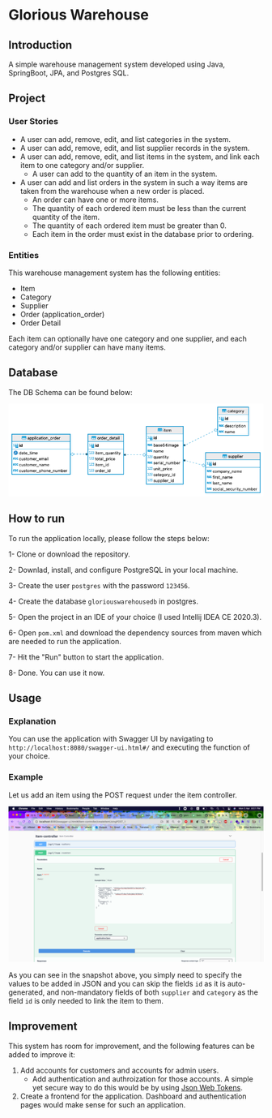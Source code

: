 # Glorious Warehouse
## Introduction
A simple warehouse management system developed using Java, SpringBoot, JPA, and Postgres SQL. 
## Project
### User Stories
- A user can add, remove, edit, and list categories in the system.
- A user can add, remove, edit, and list supplier records in the system.
- A user can add, remove, edit, and list items in the system, and link each item to one category and/or supplier.
   - A user can add to the quantity of an item in the system.
- A user can add and list orders in the system in such a way items are taken from the warehouse when a new order is placed.
   - An order can have one or more items.
   - The quantity of each ordered item must be less than the current quantity of the item.
   - The quantity of each ordered item must be greater than 0.
   - Each item in the order must exist in the database prior to ordering.
### Entities
This warehouse management system has the following entities:
- Item
- Category
- Supplier
- Order (application_order)
- Order Detail

Each item can optionally have one category and one supplier, and each category and/or supplier can have many items.
## Database
The DB Schema can be found below:

![DBSchema](https://raw.githubusercontent.com/glorious73/gloriouswarehousespring/master/resources/GloriousWarehouseDBSchema.png "Database Schema")
## How to run
To run the application locally, please follow the steps below:

1- Clone or download the repository.

2- Downlad, install, and configure PostgreSQL in your local machine.

3- Create the user `postgres` with the password `123456`.

4- Create the database `gloriouswarehousedb` in postgres.

5- Open the project in an IDE of your choice (I used Intellij IDEA CE 2020.3).

6- Open `pom.xml` and download the dependency sources from maven which are needed to run the application.

7- Hit the "Run" button to start the application.

8- Done. You can use it now.
## Usage
### Explanation
You can use the application with Swagger UI by navigating to `http://localhost:8080/swagger-ui.html#/` and executing the function of your choice.
### Example
Let us add an item using the POST request under the item controller.

![Item Controller POST.png](https://raw.githubusercontent.com/glorious73/gloriouswarehousespring/master/resources/item%20controller%20example.png "Item POST Request using Swagger")

As you can see in the snapshot above, you simply need to specify the values to be added in JSON and you can skip the fields `id` as it is auto-generated, and non-mandatory fields of both `supplier` and `category` as the field `id` is only needed to link the item to them.

## Improvement
This system has room for improvement, and the following features can be added to improve it:
1. Add accounts for customers and accounts for admin users.
   - Add authentication and authroization for those accounts. A simple yet secure way to do this would be by using [Json Web Tokens](https://jwt.io/).
2. Create a frontend for the application. Dashboard and authentication pages would make sense for such an application.